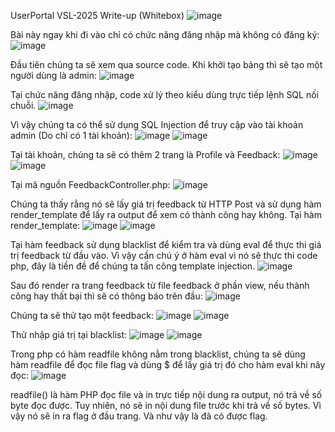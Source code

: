 UserPortal VSL-2025 Write-up (Whitebox)
![image](https://github.com/user-attachments/assets/3876792f-ee9f-487f-8d9a-89706709dd5c)

Bài này ngay khi đi vào chỉ có chức năng đăng nhập mà không có đăng ký:
![image](https://github.com/user-attachments/assets/25187b42-5ea9-4641-b9d0-75d27166ec27)

Đầu tiên chúng ta sẽ xem qua source code.
Khi khởi tạo bảng thì sẽ tạo một người dùng là admin:
![image](https://github.com/user-attachments/assets/177ab849-6b2c-4837-bb6c-f6c0f71a09ab)

Tại chức năng đăng nhập, code xử lý theo kiểu dùng trực tiếp lệnh SQL nối chuỗi.
![image](https://github.com/user-attachments/assets/f3321e97-3bd6-4ccc-b93b-6231fcb31b66)

Vì vậy chúng ta có thể sử dụng SQL Injection để truy cập vào tài khoản admin (Do chỉ có 1 tài khoản):
![image](https://github.com/user-attachments/assets/f9eaa105-a4cc-45c8-9031-bc4125f0dc90)
![image](https://github.com/user-attachments/assets/6f5963a8-3423-4718-9ef9-d2a4fc8252c7)

Tại tài khoản, chúng ta sẽ có thêm 2 trang là Profile và Feedback:
![image](https://github.com/user-attachments/assets/01f407d4-0aaf-4720-b549-82413b7f86a2)
![image](https://github.com/user-attachments/assets/e68e1a95-cd7c-4ed1-b1b5-75c79d740e15)

Tại mã nguồn FeedbackController.php:
![image](https://github.com/user-attachments/assets/64537a69-7cb3-4e6c-a6d3-bb506168c144)

Chúng ta thấy rằng nó sẽ lấy giá trị feedback từ HTTP Post và sử dụng hàm render_template để lấy ra output để xem có thành công hay không.
Tại hàm render_template:
![image](https://github.com/user-attachments/assets/51cf52ac-381f-4bdc-860c-cc598323b93a)
![image](https://github.com/user-attachments/assets/148c2921-ca8c-40e3-ac47-32f840cbec38)
 
Tại hàm feedback sử dụng blacklist để kiểm tra và dùng eval để thực thi giá trị feedback từ đầu vào. Vì vậy cần chú ý ở hàm eval vì nó sẽ thực thi code php, đây là tiền đề để chúng ta tấn công template injection.
![image](https://github.com/user-attachments/assets/13225b33-325a-4514-b997-5578f477f327)

Sau đó render ra trang feedback từ file feedback ở phần view, nếu thành công hay thất bại thì sẽ có thông báo trên đầu:
![image](https://github.com/user-attachments/assets/4885fe14-2367-4dee-bf64-58d10a0bd855)

Chúng ta sẽ thử tạo một feedback:
![image](https://github.com/user-attachments/assets/3c2382fa-3efd-43f4-9d5a-89f0965d9035)
![image](https://github.com/user-attachments/assets/86ec4b6a-d4d9-455e-9ab0-ab461692ab7d)

 
Thử nhập giá trị tại blacklist:
![image](https://github.com/user-attachments/assets/18e82b6e-2e84-4577-a9b5-55286feffed0)
![image](https://github.com/user-attachments/assets/e15850eb-29a4-438f-bcba-344e5a82a493)

 
Trong php có hàm readfile không nằm trong blacklist, chúng ta sẽ dùng hàm readfile để đọc file flag và dùng $ để lấy giá trị đó cho hàm eval khi nãy đọc:
![image](https://github.com/user-attachments/assets/1dd0c949-1688-4df0-85bc-92b81febfa5c)

readfile() là hàm PHP đọc file và in trực tiếp nội dung ra output, nó trả về số byte đọc được. Tuy nhiên, nó sẽ in nội dung file trước khi trả về số bytes. Vì vậy nó sẽ in ra flag ở đầu trang.
Và như vậy là đã có được flag.


